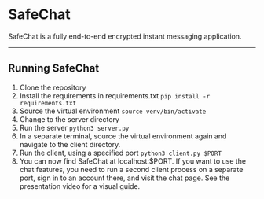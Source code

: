 # SafeChat

SafeChat is a fully end-to-end encrypted instant messaging application.

---

## Running SafeChat
1. Clone the repository
2. Install the requirements in requirements.txt
`pip install -r requirements.txt`
3. Source the virtual environment
`source venv/bin/activate`
4. Change to the server directory
5. Run the server
`python3 server.py`
6. In a separate terminal, source the virtual environment again and navigate to the client directory.
7. Run the client, using a specified port
`python3 client.py $PORT`
8. You can now find SafeChat at localhost:$PORT. If you want to use the chat features, you need to run a second client process on a separate port, sign in to an account there, and visit the chat page. See the presentation video for a visual guide.
